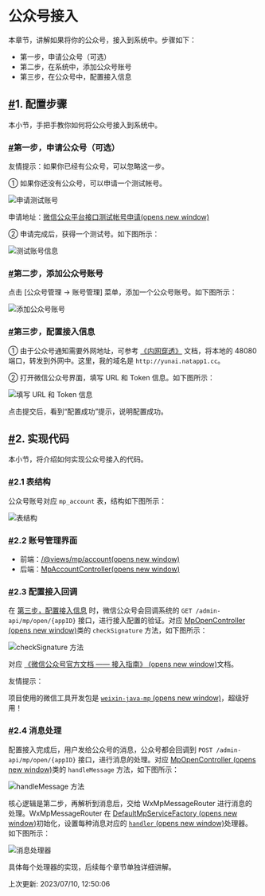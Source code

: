 # 公众号接入

本章节，讲解如果将你的公众号，接入到系统中。步骤如下：

- 第一步，申请公众号（可选）
- 第二步，在系统中，添加公众号账号
- 第三步，在公众号中，配置接入信息

## [#](https://doc.iocoder.cn/mp/account/#_1-配置步骤)1. 配置步骤

本小节，手把手教你如何将公众号接入到系统中。

### [#](https://doc.iocoder.cn/mp/account/#第一步-申请公众号-可选)第一步，申请公众号（可选）

友情提示：如果你已经有公众号，可以忽略这一步。

① 如果你还没有公众号，可以申请一个测试帐号。

![申请测试账号](https://doc.iocoder.cn/img/%E5%85%AC%E4%BC%97%E5%8F%B7%E6%89%8B%E5%86%8C/%E5%85%AC%E4%BC%97%E5%8F%B7%E6%8E%A5%E5%85%A5/%E7%AC%AC%E4%B8%80%E6%AD%A5-%E7%94%B3%E8%AF%B7%E6%B5%8B%E8%AF%95%E5%B8%90%E5%8F%B7.png)

申请地址：[微信公众平台接口测试帐号申请(opens new window)](https://mp.weixin.qq.com/debug/cgi-bin/sandbox?t=sandbox/login)

② 申请完成后，获得一个测试号。如下图所示：

![测试账号信息](https://doc.iocoder.cn/img/%E5%85%AC%E4%BC%97%E5%8F%B7%E6%89%8B%E5%86%8C/%E5%85%AC%E4%BC%97%E5%8F%B7%E6%8E%A5%E5%85%A5/%E7%AC%AC%E4%B8%80%E6%AD%A5-%E6%B5%8B%E8%AF%95%E8%B4%A6%E5%8F%B7%E4%BF%A1%E6%81%AF.png)

### [#](https://doc.iocoder.cn/mp/account/#第二步-添加公众号账号)第二步，添加公众号账号

点击 [公众号管理 -> 账号管理] 菜单，添加一个公众号账号。如下图所示：

![添加公众号账号](https://doc.iocoder.cn/img/%E5%85%AC%E4%BC%97%E5%8F%B7%E6%89%8B%E5%86%8C/%E5%85%AC%E4%BC%97%E5%8F%B7%E6%8E%A5%E5%85%A5/%E7%AC%AC%E4%BA%8C%E6%AD%A5-%E6%B7%BB%E5%8A%A0%E5%85%AC%E4%BC%97%E5%8F%B7%E8%B4%A6%E5%8F%B7.png)

### [#](https://doc.iocoder.cn/mp/account/#第三步-配置接入信息)第三步，配置接入信息

① 由于公众号通知需要外网地址，可参考 [《内网穿透》](https://doc.iocoder.cn/natapp/) 文档，将本地的 48080 端口，转发到外网中。这里，我的域名是 `http://yunai.natapp1.cc`。

② 打开微信公众号界面，填写 URL 和 Token 信息。如下图所示：

![填写 URL 和 Token 信息](https://doc.iocoder.cn/img/%E5%85%AC%E4%BC%97%E5%8F%B7%E6%89%8B%E5%86%8C/%E5%85%AC%E4%BC%97%E5%8F%B7%E6%8E%A5%E5%85%A5/%E7%AC%AC%E4%B8%89%E6%AD%A5-%E5%A1%AB%E5%86%99URL%E5%92%8CToken.png)

点击提交后，看到“配置成功”提示，说明配置成功。

## [#](https://doc.iocoder.cn/mp/account/#_2-实现代码)2. 实现代码

本小节，将介绍如何实现公众号接入的代码。

### [#](https://doc.iocoder.cn/mp/account/#_2-1-表结构)2.1 表结构

公众号账号对应 `mp_account` 表，结构如下图所示：

![表结构](https://doc.iocoder.cn/img/%E5%85%AC%E4%BC%97%E5%8F%B7%E6%89%8B%E5%86%8C/%E5%85%AC%E4%BC%97%E5%8F%B7%E6%8E%A5%E5%85%A5/%E8%A1%A8%E7%BB%93%E6%9E%84.png)

### [#](https://doc.iocoder.cn/mp/account/#_2-2-账号管理界面)2.2 账号管理界面

- 前端：[/@views/mp/account(opens new window)](https://github.com/YunaiV/ruoyi-vue-pro/blob/master/yudao-ui-admin/src/views/mp/account/index.vue)
- 后端：[MpAccountController(opens new window)](https://github.com/YunaiV/ruoyi-vue-pro/blob/master/yudao-module-mp/yudao-module-mp-biz/src/main/java/cn/iocoder/yudao/module/mp/controller/admin/account/MpAccountController.java)

### [#](https://doc.iocoder.cn/mp/account/#_2-3-配置接入回调)2.3 配置接入回调

在 [第三步，配置接入信息](https://doc.iocoder.cn/mp/account/#第三步-配置接入信息) 时，微信公众号会回调系统的 `GET /admin-api/mp/open/{appID}` 接口，进行接入配置的验证。对应 [MpOpenController (opens new window)](https://github.com/YunaiV/ruoyi-vue-pro/blob/master/yudao-module-mp/yudao-module-mp-biz/src/main/java/cn/iocoder/yudao/module/mp/controller/admin/open/MpOpenController.java#L39-L57)类的 `checkSignature` 方法，如下图所示：

![checkSignature 方法](https://doc.iocoder.cn/img/%E5%85%AC%E4%BC%97%E5%8F%B7%E6%89%8B%E5%86%8C/%E5%85%AC%E4%BC%97%E5%8F%B7%E6%8E%A5%E5%85%A5/%E9%85%8D%E7%BD%AE%E6%8E%A5%E5%85%A5%E5%9B%9E%E8%B0%83.png)

对应 [《微信公众号官方文档 —— 接入指南》 (opens new window)](https://developers.weixin.qq.com/doc/offiaccount/Basic_Information/Access_Overview.html#第二步：验证消息的确来自微信服务器)文档。

友情提示：

项目使用的微信工具开发包是 [`weixin-java-mp` (opens new window)](https://github.com/Wechat-Group/WxJava/tree/develop/weixin-java-mp)，超级好用！

### [#](https://doc.iocoder.cn/mp/account/#_2-4-消息处理)2.4 消息处理

配置接入完成后，用户发给公众号的消息，公众号都会回调到 `POST /admin-api/mp/open/{appID}` 接口，进行消息的处理。对应 [MpOpenController (opens new window)](https://github.com/YunaiV/ruoyi-vue-pro/blob/master/yudao-module-mp/yudao-module-mp-biz/src/main/java/cn/iocoder/yudao/module/mp/controller/admin/open/MpOpenController.java#L59-L114)类的 `handleMessage` 方法，如下图所示：

![handleMessage 方法](https://doc.iocoder.cn/img/%E5%85%AC%E4%BC%97%E5%8F%B7%E6%89%8B%E5%86%8C/%E5%85%AC%E4%BC%97%E5%8F%B7%E6%8E%A5%E5%85%A5/%E6%B6%88%E6%81%AF%E5%A4%84%E7%90%86.png)

核心逻辑是第二步，再解析到消息后，交给 WxMpMessageRouter 进行消息的处理。WxMpMessageRouter 在 [DefaultMpServiceFactory (opens new window)](https://github.com/YunaiV/ruoyi-vue-pro/blob/master/yudao-module-mp/yudao-module-mp-biz/src/main/java/cn/iocoder/yudao/module/mp/controller/admin/open/MpOpenController.java#L59-L114)初始化，设置每种消息对应的 [`handler` (opens new window)](https://github.com/YunaiV/ruoyi-vue-pro/blob/master/yudao-module-mp/yudao-module-mp-biz/src/main/java/cn/iocoder/yudao/module/mp/service/handler/)处理器。如下图所示：

![消息处理器](https://doc.iocoder.cn/img/%E5%85%AC%E4%BC%97%E5%8F%B7%E6%89%8B%E5%86%8C/%E5%85%AC%E4%BC%97%E5%8F%B7%E6%8E%A5%E5%85%A5/%E6%B6%88%E6%81%AF%E5%A4%84%E7%90%86%E5%99%A8.png)

具体每个处理器的实现，后续每个章节单独详细讲解。

上次更新: 2023/07/10, 12:50:06
